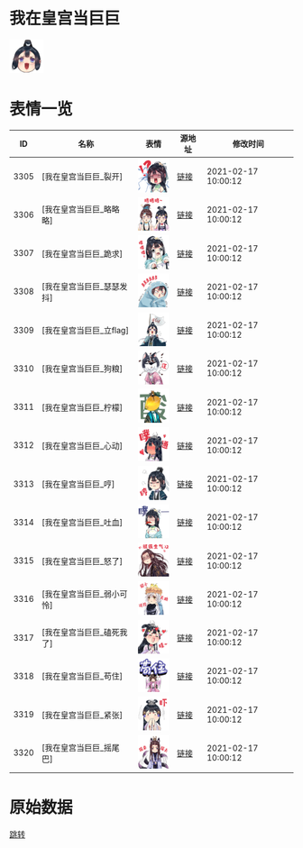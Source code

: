 # 我在皇宫当巨巨

<img src="./cover.png" height="60" alt="cover" />

# 表情一览

|ID|名称|表情|源地址|修改时间|
|----|----|----|----|----|
|3305|[我在皇宫当巨巨_裂开]|<img src="./pic/003305_%5B我在皇宫当巨巨_裂开%5D.png" height="60" alt="裂开"/>|[链接](http://i0.hdslb.com/bfs/emote/1588b84d03b255e4a267366818174a4f196b417e.png)|2021-02-17 10:00:12|
|3306|[我在皇宫当巨巨_略略略]|<img src="./pic/003306_%5B我在皇宫当巨巨_略略略%5D.png" height="60" alt="略略略"/>|[链接](http://i0.hdslb.com/bfs/emote/a7efa1945e3fcdf002416afcf1b639203b85541a.png)|2021-02-17 10:00:12|
|3307|[我在皇宫当巨巨_跪求]|<img src="./pic/003307_%5B我在皇宫当巨巨_跪求%5D.png" height="60" alt="跪求"/>|[链接](http://i0.hdslb.com/bfs/emote/8f702d5168719273a1627a951a585ae1771e9020.png)|2021-02-17 10:00:12|
|3308|[我在皇宫当巨巨_瑟瑟发抖]|<img src="./pic/003308_%5B我在皇宫当巨巨_瑟瑟发抖%5D.png" height="60" alt="瑟瑟发抖"/>|[链接](http://i0.hdslb.com/bfs/emote/a246eaca19127e6673f4b06d7972697b91ecc32f.png)|2021-02-17 10:00:12|
|3309|[我在皇宫当巨巨_立flag]|<img src="./pic/003309_%5B我在皇宫当巨巨_立flag%5D.png" height="60" alt="立flag"/>|[链接](http://i0.hdslb.com/bfs/emote/c93e4e9af1fc03410742f08b7b69ae4d4daeabae.png)|2021-02-17 10:00:12|
|3310|[我在皇宫当巨巨_狗粮]|<img src="./pic/003310_%5B我在皇宫当巨巨_狗粮%5D.png" height="60" alt="狗粮"/>|[链接](http://i0.hdslb.com/bfs/emote/b3f977573326d6dfa99c4f9e85d9bf00ff0c5606.png)|2021-02-17 10:00:12|
|3311|[我在皇宫当巨巨_柠檬]|<img src="./pic/003311_%5B我在皇宫当巨巨_柠檬%5D.png" height="60" alt="柠檬"/>|[链接](http://i0.hdslb.com/bfs/emote/5bb7d782334a69f8f65d8689b4b988b99898f91f.png)|2021-02-17 10:00:12|
|3312|[我在皇宫当巨巨_心动]|<img src="./pic/003312_%5B我在皇宫当巨巨_心动%5D.png" height="60" alt="心动"/>|[链接](http://i0.hdslb.com/bfs/emote/3613466cb808b2ede35575f26c505a15277ef524.png)|2021-02-17 10:00:12|
|3313|[我在皇宫当巨巨_哼]|<img src="./pic/003313_%5B我在皇宫当巨巨_哼%5D.png" height="60" alt="哼"/>|[链接](http://i0.hdslb.com/bfs/emote/ee6362f813bd9121a514a31a4b53d22dab977da0.png)|2021-02-17 10:00:12|
|3314|[我在皇宫当巨巨_吐血]|<img src="./pic/003314_%5B我在皇宫当巨巨_吐血%5D.png" height="60" alt="吐血"/>|[链接](http://i0.hdslb.com/bfs/emote/105850229ec502c26ece8fc80374df252ac31655.png)|2021-02-17 10:00:12|
|3315|[我在皇宫当巨巨_怒了]|<img src="./pic/003315_%5B我在皇宫当巨巨_怒了%5D.png" height="60" alt="怒了"/>|[链接](http://i0.hdslb.com/bfs/emote/218b578c9ac3edf27b8ff8dd8e27e08d34b5f6e9.png)|2021-02-17 10:00:12|
|3316|[我在皇宫当巨巨_弱小可怜]|<img src="./pic/003316_%5B我在皇宫当巨巨_弱小可怜%5D.png" height="60" alt="弱小可怜"/>|[链接](http://i0.hdslb.com/bfs/emote/d6a2077e8de641938398fac55158d723357b2451.png)|2021-02-17 10:00:12|
|3317|[我在皇宫当巨巨_磕死我了]|<img src="./pic/003317_%5B我在皇宫当巨巨_磕死我了%5D.png" height="60" alt="磕死我了"/>|[链接](http://i0.hdslb.com/bfs/emote/198ac5a8a11326dcebd2f1a72e60aff780a3849b.png)|2021-02-17 10:00:12|
|3318|[我在皇宫当巨巨_苟住]|<img src="./pic/003318_%5B我在皇宫当巨巨_苟住%5D.png" height="60" alt="苟住"/>|[链接](http://i0.hdslb.com/bfs/emote/93d225adac54dd497974c543755bfe63ec41517a.png)|2021-02-17 10:00:12|
|3319|[我在皇宫当巨巨_紧张]|<img src="./pic/003319_%5B我在皇宫当巨巨_紧张%5D.png" height="60" alt="紧张"/>|[链接](http://i0.hdslb.com/bfs/emote/f6e07073dec43eedf0c16a09c8620c49816e2ed8.png)|2021-02-17 10:00:12|
|3320|[我在皇宫当巨巨_摇尾巴]|<img src="./pic/003320_%5B我在皇宫当巨巨_摇尾巴%5D.png" height="60" alt="摇尾巴"/>|[链接](http://i0.hdslb.com/bfs/emote/56f61800085b5d82767f66aaf3aa3827775bbc28.png)|2021-02-17 10:00:12|

# 原始数据

[跳转](./raw.json)

